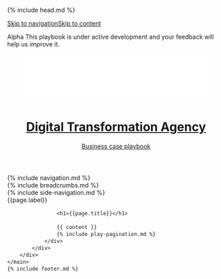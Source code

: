 {% include head.md %}

<body class="au-grid">
    <nav class="au-skip-link " aria-label="skip links navigation"><a class="au-skip-link__link " href="#main-nav">Skip to navigation</a><a class="au-skip-link__link " href="#content">Skip to content</a></nav>
    <div class="alpha-bar">
        <div class="au-body container-fluid">
            <div class="col-12">
                <p>
                    <span class="alpha-text">Alpha</span>
                    This playbook is under active development and your feedback will help us improve it.
                </p>
            </div>
        </div>
    </div>
    <div class="header-wrapper">
        <header class="au-grid au-header au-header--dark">
            <div class="container-fluid">
                <div class="row">
                    <div class="col-md-12">
                        <a class="au-header__brand" href="/index.html">
                            <img class="au-header__brand-image imgheader" alt="Insert alternate text here" src="/assets/img/header-logo-agov.png">
                            <div class="au-header__text">
                                <h1 class="au-header__heading calib-font"><b>Digital Transformation Agency</b></h1>
                                <div class="au-header__subline calib-font">Business case playbook</div>
                            </div>
                        </a>
                    </div>
                </div>
            </div>
        </header>
        {% include navigation.md %}
    </div>
    <main class="page-wrapper au-body">
        <div class="container-fluid">
            <div class="row">
                <div class="col-xs-12">
                    {% include breadcrumbs.md %}
                </div>
            </div>
            <div class="row">
                {% include side-navigation.md %}
                <div id="content" class="play has-side-nav col-xs-12 col-md-8 col-md-offset-1">
                    <div class="label-heading">
                      <div class="label {{page.label}}">{{page.label}}</div>
                  </div>
                    <span class="fa-stack fa-2x icon-play ">
                        <i class="fas fa-circle fa-stack-2x {{page.label}}"></i>
                        <i class="fas fa-{{ page.icon }} fa-stack-1x fa-inverse"></i>
                    </span>
                  
                    <h1>{{page.title}}</h1>
                    
                    {{ content }}
                    {% include play-pagination.md %}
                </div>
            </div>
        </div>
    </main>
    {% include footer.md %}